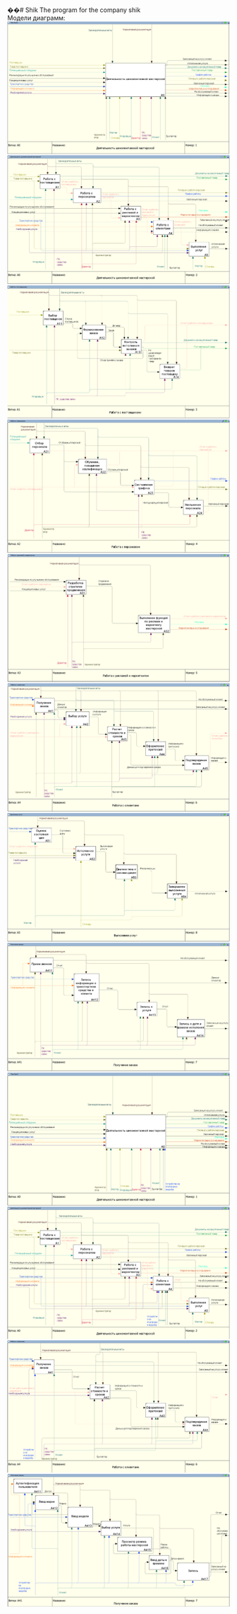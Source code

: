 ��#   S h i k 
The program for the company shik <br />
Модели диаграмм: <br />
![IDEF0"Как есть"](https://github.com/GREG-08/Shik/blob/main/1.PNG) <br />
![IDEF0"Как есть"](https://github.com/GREG-08/Shik/blob/main/2.PNG) <br />
![IDEF0"Как есть"](https://github.com/GREG-08/Shik/blob/main/3.PNG) <br />
![IDEF0"Как есть"](https://github.com/GREG-08/Shik/blob/main/4.PNG) <br />
![IDEF0"Как есть"](https://github.com/GREG-08/Shik/blob/main/5.PNG) <br />
![IDEF0"Как есть"](https://github.com/GREG-08/Shik/blob/main/6.PNG) <br />
![IDEF0"Как есть"](https://github.com/GREG-08/Shik/blob/main/7.PNG) <br />
![IDEF0"Как есть"](https://github.com/GREG-08/Shik/blob/main/8.PNG) <br />
![IDEF0"Как должно быть"](https://github.com/GREG-08/Shik/blob/main/9.PNG) <br />
![IDEF0"Как должно быть"](https://github.com/GREG-08/Shik/blob/main/10.PNG) <br />
![IDEF0"Как должно быть"](https://github.com/GREG-08/Shik/blob/main/11.PNG) <br />
![IDEF0"Как должно быть"](https://github.com/GREG-08/Shik/blob/main/12.PNG) <br />
 
 

